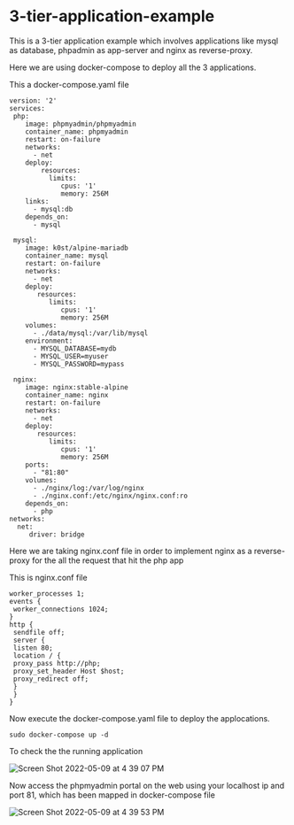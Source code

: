 # 3-tier-application-example

This is a 3-tier application example which involves applications like mysql as database, phpadmin as app-server and nginx as reverse-proxy.

Here we are using docker-compose to deploy all the 3 applications.

This a docker-compose.yaml file

```
version: '2'
services:
 php:
    image: phpmyadmin/phpmyadmin
    container_name: phpmyadmin
    restart: on-failure
    networks:
      - net
    deploy:
        resources:
          limits:
             cpus: '1'
             memory: 256M     
    links:
      - mysql:db
    depends_on:
      - mysql
 
 mysql:
    image: k0st/alpine-mariadb
    container_name: mysql
    restart: on-failure
    networks:
      - net
    deploy:
       resources:
          limits:
             cpus: '1'
             memory: 256M     
    volumes:
      - ./data/mysql:/var/lib/mysql
    environment:
      - MYSQL_DATABASE=mydb
      - MYSQL_USER=myuser
      - MYSQL_PASSWORD=mypass
 
 nginx:
    image: nginx:stable-alpine
    container_name: nginx
    restart: on-failure
    networks:
      - net
    deploy:
       resources:
          limits:
             cpus: '1'
             memory: 256M     
    ports:
      - "81:80"
    volumes:
      - ./nginx/log:/var/log/nginx
      - ./nginx.conf:/etc/nginx/nginx.conf:ro
    depends_on:
      - php
networks:
  net:
     driver: bridge
```

Here we are taking nginx.conf file in order to implement nginx as a reverse-proxy for the all the request that hit the php app

This is nginx.conf file

```
worker_processes 1;
events {
 worker_connections 1024;
}
http {
 sendfile off;
 server {
 listen 80;
 location / {
 proxy_pass http://php;
 proxy_set_header Host $host;
 proxy_redirect off;
 }
 }
}
```

Now execute the docker-compose.yaml file to deploy the applocations.
```
sudo docker-compose up -d
```


To check the the running application

![Screen Shot 2022-05-09 at 4 39 07 PM](https://user-images.githubusercontent.com/35251635/167399590-9a75bde6-73ca-4c93-b7c7-ca3f0d4a2575.png)



Now access the phpmyadmin portal on the web using your localhost ip and port 81, which has been mapped in docker-compose file

![Screen Shot 2022-05-09 at 4 39 53 PM](https://user-images.githubusercontent.com/35251635/167400079-63118b4a-e673-4691-9ffc-8cffdb1ee6f7.png)


     
